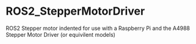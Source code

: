 # ROS2_StepperMotorDriver
ROS2 Stepper motor indented for use with a Raspberry Pi and the A4988 Stepper Motor Driver (or equivilent models)
